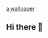 [a wallpaper](https://github.com/DeepjyotiDeb/DeepjyotiDeb/blob/main/peakpx.jpg)

## Hi there 👋

<!--
**DeepjyotiDeb/DeepjyotiDeb** is a ✨ _special_ ✨ repository because its `README.md` (this file) appears on your GitHub profile.

Here are some ideas to get you started:

- 🔭 I’m currently working on ...
- 🌱 I’m currently learning ...
- 👯 I’m looking to collaborate on ...
- 🤔 I’m looking for help with ...
- 💬 Ask me about ...
- 📫 How to reach me: ...
- 😄 Pronouns: ...
- ⚡ Fun fact: ...
-->
